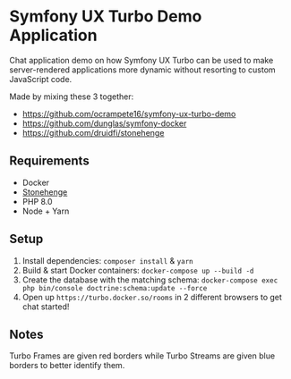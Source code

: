 # Symfony UX Turbo Demo Application

Chat application demo on how Symfony UX Turbo can be used to make server-rendered applications more dynamic without
resorting to custom JavaScript code.

Made by mixing these 3 together:

- https://github.com/ocrampete16/symfony-ux-turbo-demo
- https://github.com/dunglas/symfony-docker
- https://github.com/druidfi/stonehenge

## Requirements

- Docker
- [Stonehenge](https://github.com/druidfi/stonehenge)
- PHP 8.0
- Node + Yarn

## Setup

1. Install dependencies: `composer install` & `yarn`
2. Build & start Docker containers: `docker-compose up --build -d`
3. Create the database with the matching schema: `docker-compose exec php bin/console doctrine:schema:update --force`
4. Open up `https://turbo.docker.so/rooms` in 2 different browsers to get chat started!

## Notes

Turbo Frames are given red borders while Turbo Streams are given blue borders to better identify them.
